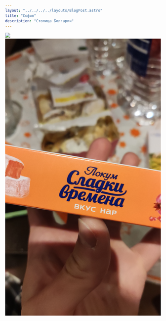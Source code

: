 ```yaml
---
layout: "../../../../layouts/BlogPost.astro"
title: "София"
description: "Столица Болгарии"
---
```


![](sofia1.jpg)
![](sofia2.jpg)